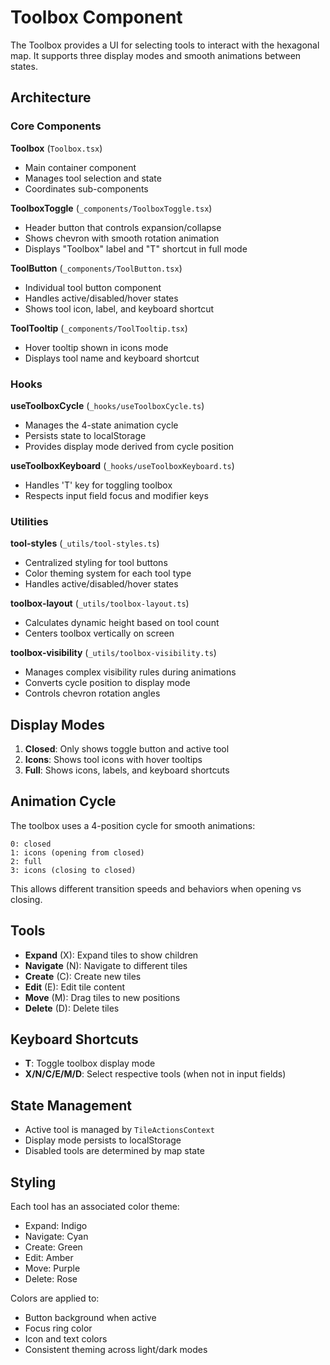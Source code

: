 # Toolbox Component

The Toolbox provides a UI for selecting tools to interact with the hexagonal map. It supports three display modes and smooth animations between states.

## Architecture

### Core Components

**Toolbox** (`Toolbox.tsx`)
- Main container component
- Manages tool selection and state
- Coordinates sub-components

**ToolboxToggle** (`_components/ToolboxToggle.tsx`)
- Header button that controls expansion/collapse
- Shows chevron with smooth rotation animation
- Displays "Toolbox" label and "T" shortcut in full mode

**ToolButton** (`_components/ToolButton.tsx`)
- Individual tool button component
- Handles active/disabled/hover states
- Shows tool icon, label, and keyboard shortcut

**ToolTooltip** (`_components/ToolTooltip.tsx`)
- Hover tooltip shown in icons mode
- Displays tool name and keyboard shortcut

### Hooks

**useToolboxCycle** (`_hooks/useToolboxCycle.ts`)
- Manages the 4-state animation cycle
- Persists state to localStorage
- Provides display mode derived from cycle position

**useToolboxKeyboard** (`_hooks/useToolboxKeyboard.ts`)
- Handles 'T' key for toggling toolbox
- Respects input field focus and modifier keys

### Utilities

**tool-styles** (`_utils/tool-styles.ts`)
- Centralized styling for tool buttons
- Color theming system for each tool type
- Handles active/disabled/hover states

**toolbox-layout** (`_utils/toolbox-layout.ts`)
- Calculates dynamic height based on tool count
- Centers toolbox vertically on screen

**toolbox-visibility** (`_utils/toolbox-visibility.ts`)
- Manages complex visibility rules during animations
- Converts cycle position to display mode
- Controls chevron rotation angles

## Display Modes

1. **Closed**: Only shows toggle button and active tool
2. **Icons**: Shows tool icons with hover tooltips
3. **Full**: Shows icons, labels, and keyboard shortcuts

## Animation Cycle

The toolbox uses a 4-position cycle for smooth animations:
```
0: closed
1: icons (opening from closed)
2: full
3: icons (closing to closed)
```

This allows different transition speeds and behaviors when opening vs closing.

## Tools

- **Expand** (X): Expand tiles to show children
- **Navigate** (N): Navigate to different tiles
- **Create** (C): Create new tiles
- **Edit** (E): Edit tile content
- **Move** (M): Drag tiles to new positions
- **Delete** (D): Delete tiles

## Keyboard Shortcuts

- **T**: Toggle toolbox display mode
- **X/N/C/E/M/D**: Select respective tools (when not in input fields)

## State Management

- Active tool is managed by `TileActionsContext`
- Display mode persists to localStorage
- Disabled tools are determined by map state

## Styling

Each tool has an associated color theme:
- Expand: Indigo
- Navigate: Cyan
- Create: Green
- Edit: Amber
- Move: Purple
- Delete: Rose

Colors are applied to:
- Button background when active
- Focus ring color
- Icon and text colors
- Consistent theming across light/dark modes
